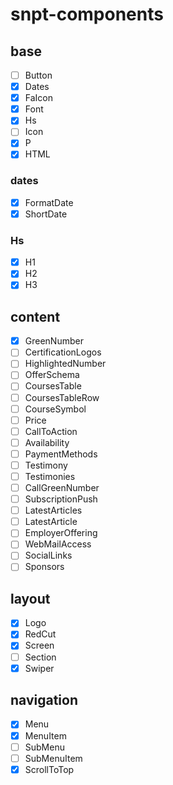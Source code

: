 # snpt-components

## base

- [ ] Button
- [x] Dates
- [x] FaIcon
- [x] Font
- [x] Hs
- [ ] Icon
- [x] P
- [x] HTML

### dates

- [x] FormatDate
- [x] ShortDate

### Hs

- [x] H1
- [x] H2
- [x] H3

## content

- [x] GreenNumber
- [ ] CertificationLogos
- [ ] HighlightedNumber
- [ ] OfferSchema
- [ ] CoursesTable
- [ ] CoursesTableRow
- [ ] CourseSymbol
- [ ] Price
- [ ] CallToAction
- [ ] Availability
- [ ] PaymentMethods
- [ ] Testimony
- [ ] Testimonies
- [ ] CallGreenNumber
- [ ] SubscriptionPush
- [ ] LatestArticles
- [ ] LatestArticle
- [ ] EmployerOffering
- [ ] WebMailAccess
- [ ] SocialLinks
- [ ] Sponsors

## layout

- [x] Logo
- [x] RedCut
- [x] Screen
- [ ] Section
- [x] Swiper

## navigation

- [x] Menu
- [x] MenuItem
- [ ] SubMenu
- [ ] SubMenuItem
- [x] ScrollToTop
